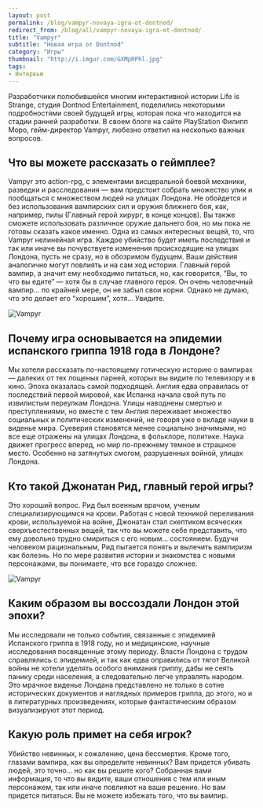 ```yaml
---
layout: post
permalink: /blog/vampyr-novaya-igra-ot-dontnod/
redirect_from: /blog/all/vampyr-novaya-igra-ot-dontnod/
title: "Vampyr"
subtitle: "Новая игра от Dontnod"
category: "Игры"
thumbnail: "http://i.imgur.com/GXMpRPhl.jpg"
tags:
- Интервью
---
```


Разработчики полюбившейся многим интерактивной истории Life is Strange, студия Dontnod Entertainment, поделились некоторыми подробностями своей будущей игры, которая пока что находится на стадии ранней разработки. В своем блоге на сайте PlayStation Филипп Моро, гейм-директор Vampyr, любезно ответил на несколько важных вопросов.

## Что вы можете рассказать о геймплее?

Vampyr это action-rpg, с элементами висцеральной боевой механики, разведки и расследования — вам предстоит собрать множество улик и пообщаться с множеством людей на улицах Лондона. Не обойдется и без использования вампирских сил и оружия ближнего боя, как, например, пилы (Главный герой хирург, в конце концов). Вы также сможете использовать различное оружие дальнего боя, но мы пока не готовы сказать какое именно. Одна из самых интересных вещей, то, что Vampyr нелинейная игра. Каждое убийство будет иметь последствия и так или иначе вы почувствуете изменения происходящие на улицах Лондона, пусть не сразу, но в обозримом будущем. Ваши действия аналогично могут повлиять и на сам ход истории. Главный герой вампир, а значит ему необходимо питаться, но, как говорится, “Вы, то что вы едите” — хотя бы в случае главного героя. Он очень человечный вампир… по крайней мере, он не забыл свои корни. Однако не думаю, что это делает его “хорошим”, хотя… Увидите.

![Vampyr](http://i.imgur.com/GXMpRPh.jpg)

## Почему игра основывается на эпидемии испанского гриппа 1918 года в Лондоне?

Мы хотели рассказать по-настоящему готическую историю о вампирах — далеких от тех лощеных парней, которых вы видите по телевизору и в кино. Эпоха оказалась самой подходящей. Англия едва оправилась от последствий первой мировой, как Испанка начала свой путь по извилистым переулкам Лондона. Улицы наводнены смертью и преступлениями, но вместе с тем Англия переживает множество социальных и политических изменений, не говоря уже о вкладе науки в виденье мира. Суеверия становятся менее социально значимыми, но все еще отражены на улицах Лондона, в фольклоре, политике. Наука движет прогресс вперед, но мир по-прежнему темное и страшное место. Особенно на затянутых смогом, разрушенных войной, улицах Лондона.

## Кто такой Джонатан Рид, главный герой игры?

Это хороший вопрос. Рид был военным врачом, ученым специализирующимся на крови. Работая с новой техникой переливания крови, используемой на войне, Джонатан стал скептиком всяческих сверхъестественных вещей, так что вы можете себе представить, что ему довольно трудно смириться с его новым… состоянием. Будучи человеком рациональным, Рид пытается понять и вылечить вампиризм как болезнь. Но по мере развития истории и знакомства с новыми персонажами, вы понимаете, что все гораздо сложнее.

![Vampyr](http://i.imgur.com/BUNnrvm.jpg)

## Каким образом вы воссоздали Лондон этой эпохи?

Мы исследовали не только события, связанные с эпидемией Испанского гриппа в 1918 году, но и медицинские, научные исследования посвященные этому периоду. Власти Лондона с трудом справлялись с эпидемией, и так как едва оправились от тягот Великой войны не хотели уделять особого внимания гриппу, дабы не сеять панику среди населения, а следовательно легче управлять народом. Это мрачное виденье Лондана представлено не только в сотне исторических документов и наглядных примеров гриппа, до этого, но и в литературных произведениях, которые фантастическим образом визуализируют этот период.

## Какую роль примет на себя игрок?

Убийство невинных, к сожалению, цена бессмертия. Кроме того, глазами вампира, как вы определите невинных? Вам придется убивать людей, это точно… но как вы решите кого? Собранная вами информация, то что вы видите, ваши отношения с тем или иным персонажем, так или иначе повлияют на ваше решение. Но вам придется питаться. Вы не можете избежать того, что вы вампир.
